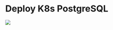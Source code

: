 <h1 align="left">
  <b>Deploy K8s PostgreSQL</b>
</h1>

![](https://github.com/GinoLopez12/postgres-k8s-deploy/tree/master/img/diagram.png)
